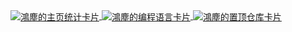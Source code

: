 <a href="https://github.com/anuraghazra/github-readme-stats">
  <!-- 主页卡片之「Github Status」  -->
  <img align="center" src="https://github-readme-stats.vercel.app/api?username=hwame&show_icons=true&count_private=true&include_all_commits=true&theme=cobalt" alt="鴻塵的主页统计卡片" />
</a>

<a href="https://github.com/anuraghazra/github-readme-stats">
  <!-- 主页卡片之「常用编程语言」  -->
  <img align="center" src="https://github-readme-stats.vercel.app/api/top-langs/?username=hwame&layout=compact&theme=cobalt" alt="鴻塵的编程语言卡片" />
</a>

<a href="https://github.com/hwame/hwame.github.io">
  <!-- 主页卡片之「置顶仓库」 -->
  <img align="center" src="https://github-readme-stats.vercel.app/api/pin/?username=hwame&repo=hwame.github.io&theme=cobalt" alt="鴻塵的置顶仓库卡片" />
</a>



<!--
**hwame/hwame** is a ✨ _special_ ✨ repository because its `README.md` (this file) appears on your GitHub profile.

Here are some ideas to get you started:

- 🔭 I’m currently working on ...
- 🌱 I’m currently learning ...
- 👯 I’m looking to collaborate on ...
- 🤔 I’m looking for help with ...
- 💬 Ask me about ...
- 📫 How to reach me: ...
- 😄 Pronouns: ...
- ⚡ Fun fact: ...
- 👻 创建于2020-09-28 21:22:32.
-->
